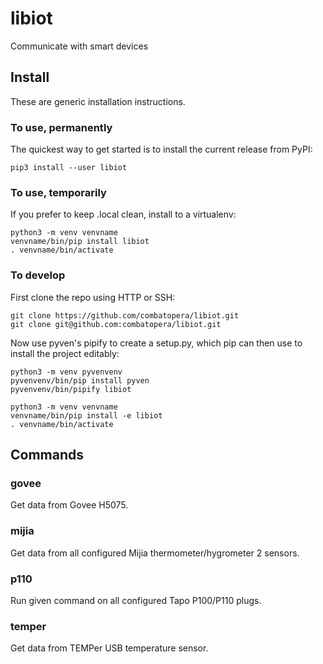 # libiot
Communicate with smart devices

## Install
These are generic installation instructions.

### To use, permanently
The quickest way to get started is to install the current release from PyPI:
```
pip3 install --user libiot
```

### To use, temporarily
If you prefer to keep .local clean, install to a virtualenv:
```
python3 -m venv venvname
venvname/bin/pip install libiot
. venvname/bin/activate
```

### To develop
First clone the repo using HTTP or SSH:
```
git clone https://github.com/combatopera/libiot.git
git clone git@github.com:combatopera/libiot.git
```
Now use pyven's pipify to create a setup.py, which pip can then use to install the project editably:
```
python3 -m venv pyvenvenv
pyvenvenv/bin/pip install pyven
pyvenvenv/bin/pipify libiot

python3 -m venv venvname
venvname/bin/pip install -e libiot
. venvname/bin/activate
```

## Commands

### govee
Get data from Govee H5075.

### mijia
Get data from all configured Mijia thermometer/hygrometer 2 sensors.

### p110
Run given command on all configured Tapo P100/P110 plugs.

### temper
Get data from TEMPer USB temperature sensor.
